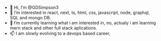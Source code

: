 - 👋 Hi, I’m @GDSimpson3
- 👀 I’m interested in react, next, ts, html, css, javascript, node, graphql, SQL and mongo DB.
- 🌱 I’m currently learning what i am interested in, no, actualy i am learning mern stack and other full stack aplications.
- 📫 I am slowly evolving to a devops based career,

<!---
GDSimpson3/GDSimpson3 is a ✨ special ✨ repository because its `README.md` (this file) appears on your GitHub profile.
You can click the Preview link to take a look at your changes.
--->
